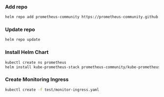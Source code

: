 ### Add repo
```bash
helm repo add prometheus-community https://prometheus-community.github.io/helm-charts
```

### Update repo
```bash
helm repo update
```

### Install Helm Chart
```bash
kubectl create ns prometheus
helm install kube-prometheus-stack prometheus-community/kube-prometheus-stack --namespace prometheus -f test/values.yaml
```

### Create Monitoring Ingress
```bash
kubectl create -f test/monitor-ingress.yaml
```
